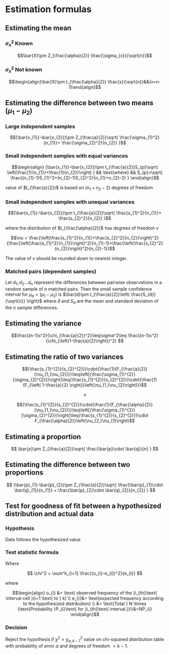 # Estimation formulas

## Estimating the mean

### $\sigma^2_{x}$ Known

$$\bar{X}\pm Z_{\frac{\alpha}{2}} \frac{\sigma_{x}}{\sqrt{n}}$$

### $\sigma^2_{x}$ Not known

$$\begin{align}\bar{X}\pm t_{\frac{\alpha}{2}} \frac{s}{\sqrt{n}}&&(v=n-1)\end{align}$$

## Estimating the difference between two means $(\mu_{1}-\mu_{2})$

### Large independent samples

$$(\bar{x_{1}}-\bar{x_{2}})\pm Z_{\frac{a}{2}}\sqrt{ \frac{\sigma_{1}^2}{n_{1}}+ \frac{\sigma_{2}^2}{n_{2}} }$$

### Small independent samples with equal variances

$$\begin{align} (\bar{x_{1}}-\bar{x_{2}})\pm t_{\frac{a}{2}}S_{p}\sqrt{ \left(\frac{1}{n_{1}}+\frac{1}{n_{2}}\right) } && \text{where} && S_{p}=\sqrt{ \frac{(n_{1}-1)S_{1}^2+(n_{2}-1)S_{2}^2}{n_{1}+n_{2}-2} } \end{align}$$

value of $t_{\frac{a}{2}}$ is based on $(n_{1}+n_{2}-2)$ degrees of freedom

### Small independent samples with unequal variances

$$(\bar{x_{1}}-\bar{x_{2}})\pm t_{\frac{a}{2}}\sqrt{ \frac{s_{1}^2}{n_{1}}+ \frac{s_{2}^2}{n_{2}} }$$

where the distribution of $t_{\frac{\alpha}{2}}$ has degrees of freedom $\nu$

$$\nu = \frac{\left(\frac{s_{1}^2}{n_{1}}+\frac{s_{2}^2}{n_{2}}\right)^2}{\frac{\left(\frac{s_{1}^2}{n_{1}}\right)^2}{n_{1}-1}+\frac{\left(\frac{s_{2}^2}{n_{2}}\right)^2}{n_{2}-1}}$$

The value of $\nu$ should be rounded *down* to nearest integer.

### Matched pairs (dependent samples)

Let $d_{1},d_{2}\dots d_{n}$ represent the differences between pairwise observations in a random sample of $n$ matched pairs. Then the small sample confidence interval for $\mu_{d}=(\mu_{1}-\mu_{2})$ is $\bar{d}\pm t_{\frac{a}{2}}\left( \frac{S_{d}}{\sqrt{n}} \right)$ where $\bar{d}$ and $S_{d}$ are the mean and standard deviation of the $n$ sample differences.

## Estimating the variance

$$\frac{(n-1)s^2}{\chi_{\frac{a}{2}}^2}\leq\sigma^2\leq \frac{(n-1)s^2}{\chi_{\left(1-\frac{a}{2}\right)}^2} $$

## Estimating the ratio of two variances

$${\frac{s_{1}^{2}}{s_{2}^{2}}}\cdot{\frac{1}{F_{\frac{a}{2}}(\nu_{1,}\nu_{2})}}\leq\left[{\frac{\sigma_{1}^{2}}{\sigma_{2}^{2}}}\right]\leq{\frac{s_{1}^{2}}{s_{2}^{2}}}\cdot{\frac{1}{F_{\left( 1-\frac{a}{2} \right)}\left(\nu_{1,}\nu_{2}\right)}}$$

$$\equiv$$

$${\frac{s_{1}^{2}}{s_{2}^{2}}}\cdot{\frac{1}{F_{\frac{\alpha}{2}}(\nu_{1,}\nu_{2})}}\leq\left[{\frac{\sigma_{1}^{2}}{\sigma_{2}^{2}}}\right]\leq{\frac{s_{1}^{2}}{s_{2}^{2}}}\cdot F_{\frac{\alpha}{2}}\left(\nu_{2,}\nu_{1}\right)$$

## Estimating a proportion

$$
\bar{p}\pm Z_{\frac{a}{2}}\sqrt{ \frac{\bar{p}\cdot \bar{q}}{n} }
$$

## Estimating the difference between two proportions

$$ (\bar{p}_{1}-\bar{p}_{2})\pm Z_{\frac{a}{2}}\sqrt{ \frac{\bar{p}_{1}\cdot \bar{q}_{1}}{n_{1}} + \frac{\bar{p}_{2}\cdot \bar{q}_{2}}{n_{2}} } $$

## Test for goodness of fit between a hypothesized distribution and actual data

### Hypothesis

Data follows the hypothesized value

### Test statistic formula

Where

$$ \chi^2 = \sum^k_{i=1} \frac{(o_{i}-e_{i})^2}{e_{i}} $$

where

$$\begin{align} o_{i} &= \text{ observed frequency of the }i_{th}\text{ interval cell }(i=1 \text{ to } k) \\ e_{i}&= \text{expected frequency according to the hypothesized distribution} \\ &= \text{Total } N \times (\text{Probability }P_{i}\text{ for }i_{th}\text{ interval.})\\&=NP_{i} \end{align}$$

### Decision

Reject the hypothesis if $\chi^2>\chi^2_{a,k-1}$ value on chi-squared distribution table with probability of error $\alpha$ and degrees of freedom $=k-1$.
